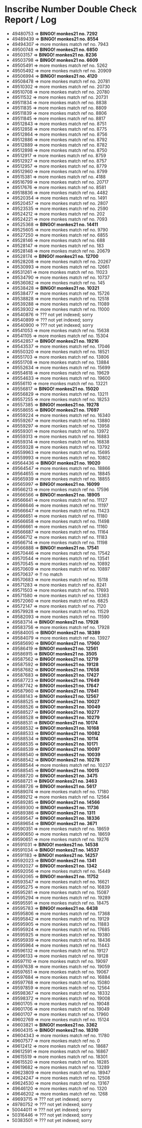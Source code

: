 # Inscribe Number Double Check Report / Log

- 49480753 => **BINGO!  monkes21 no. 7292**
- 49489439 => **BINGO!  monkes21 no. 8554**
- 49494307 => more monkes match ref no. 7943
- 49500748 => **BINGO!  monkes21 no. 6850**
- 49503157 => **BINGO!  monkes21 no. 8236**
- 49503798 => **BINGO!  monkes21 no. 6609**
- 49505491 => more monkes match ref no. 5262
- 49505492 => more monkes match ref no. 20909
- 49506994 => **BINGO!  monkes21 no. 4120**
- 49508478 => more monkes match ref no. 20781
- 49510302 => more monkes match ref no. 20730
- 49510708 => more monkes match ref no. 20780
- 49511532 => more monkes match ref no. 20731
- 49511834 => more monkes match ref no. 8838
- 49511835 => more monkes match ref no. 8809
- 49511839 => more monkes match ref no. 8806
- 49511845 => more monkes match ref no. 8817
- 49512843 => more monkes match ref no. 8751
- 49512858 => more monkes match ref no. 8775
- 49512864 => more monkes match ref no. 8756
- 49512886 => more monkes match ref no. 8792
- 49512889 => more monkes match ref no. 8782
- 49512898 => more monkes match ref no. 8750
- 49512917 => more monkes match ref no. 8759
- 49512927 => more monkes match ref no. 8757
- 49512957 => more monkes match ref no. 8779
- 49512960 => more monkes match ref no. 8799
- 49515381 => more monkes match ref no. 4188
- 49516799 => more monkes match ref no. 20717
- 49517676 => more monkes match ref no. 8581
- 49518836 => more monkes match ref no. 4482
- 49520354 => more monkes match ref no. 1491
- 49520457 => more monkes match ref no. 2807
- 49523535 => more monkes match ref no. 2590
- 49524212 => more monkes match ref no. 202
- 49524221 => more monkes match ref no. 7093
- 49525368 => **BINGO!  monkes21 no. 14411**
- 49525605 => more monkes match ref no. 9790
- 49527250 => more monkes match ref no. 6855
- 49528146 => more monkes match ref no. 688
- 49528147 => more monkes match ref no. 183
- 49528148 => more monkes match ref no. 20679
- 49528174 => **BINGO!  monkes21 no. 12700**
- 49528208 => more monkes match ref no. 20267
- 49530993 => more monkes match ref no. 12661
- 49531261 => more monkes match ref no. 11023
- 49534790 => more monkes match ref no. 10737
- 49536082 => more monkes match ref no. 145
- 49538428 => **BINGO!  monkes21 no. 10321**
- 49538477 => more monkes match ref no. 15726
- 49538828 => more monkes match ref no. 12518
- 49539288 => more monkes match ref no. 11089
- 49539302 => more monkes match ref no. 11000
- 49540876 =>   ??? not yet indexed; sorry
- 49540899 =>   ??? not yet indexed; sorry
- 49540900 =>   ??? not yet indexed; sorry
- 49541053 => more monkes match ref no. 15638
- 49541105 => more monkes match ref no. 15304
- 49542857 => **BINGO!  monkes21 no. 19216**
- 49543537 => more monkes match ref no. 17046
- 49550320 => more monkes match ref no. 18521
- 49551703 => more monkes match ref no. 13806
- 49551708 => more monkes match ref no. 13884
- 49552634 => more monkes match ref no. 15699
- 49554618 => more monkes match ref no. 19629
- 49554633 => more monkes match ref no. 19600
- 49556110 => more monkes match ref no. 13221
- 49556817 => **BINGO!  monkes21 no. 15020**
- 49556829 => more monkes match ref no. 13211
- 49557255 => more monkes match ref no. 18253
- 49557385 => **BINGO!  monkes21 no. 19278**
- 49558655 => **BINGO!  monkes21 no. 17697**
- 49559224 => more monkes match ref no. 16340
- 49559267 => more monkes match ref no. 13880
- 49559297 => more monkes match ref no. 13958
- 49559301 => more monkes match ref no. 13972
- 49559313 => more monkes match ref no. 16883
- 49559314 => more monkes match ref no. 16838
- 49559328 => more monkes match ref no. 13792
- 49559963 => more monkes match ref no. 15695
- 49559993 => more monkes match ref no. 10802
- 49564436 => **BINGO!  monkes21 no. 19020**
- 49564547 => more monkes match ref no. 18866
- 49564655 => more monkes match ref no. 18845
- 49565939 => more monkes match ref no. 18855
- 49565997 => **BINGO!  monkes21 no. 16099**
- 49566213 => more monkes match ref no. 17596
- 49566566 => **BINGO!  monkes21 no. 18905**
- 49566641 => more monkes match ref no. 11127
- 49566646 => more monkes match ref no. 11197
- 49566647 => more monkes match ref no. 11423
- 49566651 => more monkes match ref no. 11180
- 49566658 => more monkes match ref no. 11498
- 49566661 => more monkes match ref no. 11160
- 49566687 => more monkes match ref no. 11164
- 49566712 => more monkes match ref no. 11183
- 49566714 => more monkes match ref no. 11198
- 49566888 => **BINGO!  monkes21 no. 17541**
- 49570446 => more monkes match ref no. 17542
- 49570544 => more monkes match ref no. 13541
- 49570545 => more monkes match ref no. 10892
- 49570609 => more monkes match ref no. 10897
- 49570637 => !! no match
- 49570683 => more monkes match ref no. 15118
- 49571283 => more monkes match ref no. 8241
- 49571503 => more monkes match ref no. 17693
- 49571580 => more monkes match ref no. 13363
- 49572060 => more monkes match ref no. 6825
- 49572147 => more monkes match ref no. 7120
- 49579928 => more monkes match ref no. 11529
- 49582093 => more monkes match ref no. 11590
- 49583714 => **BINGO!  monkes21 no. 17928**
- 49583756 => more monkes match ref no. 17928
- 49584005 => **BINGO!  monkes21 no. 18389**
- 49584079 => more monkes match ref no. 13927
- 49585690 => **BINGO!  monkes21 no. 17960**
- 49586419 => **BINGO!  monkes21 no. 12561**
- 49586915 => **BINGO!  monkes21 no. 3505**
- 49587562 => **BINGO!  monkes21 no. 12719**
- 49587592 => **BINGO!  monkes21 no. 19128**
- 49587682 => **BINGO!  monkes21 no. 17658**
- 49587683 => **BINGO!  monkes21 no. 17427**
- 49587723 => **BINGO!  monkes21 no. 17649**
- 49587742 => **BINGO!  monkes21 no. 17647**
- 49587960 => **BINGO!  monkes21 no. 17841**
- 49588143 => **BINGO!  monkes21 no. 12567**
- 49588525 => **BINGO!  monkes21 no. 10027**
- 49588526 => **BINGO!  monkes21 no. 10049**
- 49588527 => **BINGO!  monkes21 no. 10277**
- 49588528 => **BINGO!  monkes21 no. 10279**
- 49588531 => **BINGO!  monkes21 no. 10174**
- 49588532 => **BINGO!  monkes21 no. 10168**
- 49588533 => **BINGO!  monkes21 no. 10082**
- 49588534 => **BINGO!  monkes21 no. 10114**
- 49588535 => **BINGO!  monkes21 no. 10171**
- 49588539 => **BINGO!  monkes21 no. 10097**
- 49588540 => **BINGO!  monkes21 no. 10039**
- 49588542 => **BINGO!  monkes21 no. 10278**
- 49588544 => more monkes match ref no. 10237
- 49588545 => **BINGO!  monkes21 no. 10015**
- 49588720 => **BINGO!  monkes21 no. 3475**
- 49588721 => **BINGO!  monkes21 no. 3463**
- 49588726 => **BINGO!  monkes21 no. 5617**
- 49589074 => more monkes match ref no. 17180
- 49589212 => more monkes match ref no. 12564
- 49589285 => **BINGO!  monkes21 no. 14566**
- 49589300 => **BINGO!  monkes21 no. 11736**
- 49589386 => **BINGO!  monkes21 no. 1311**
- 49589547 => **BINGO!  monkes21 no. 18336**
- 49589654 => **BINGO!  monkes21 no. 3671**
- 49590351 => more monkes match ref no. 18659
- 49590650 => more monkes match ref no. 18659
- 49590651 => more monkes match ref no. 19276
- 49591031 => **BINGO!  monkes21 no. 14538**
- 49591034 => **BINGO!  monkes21 no. 14537**
- 49591183 => **BINGO!  monkes21 no. 14257**
- 49592023 => **BINGO!  monkes21 no. 1341**
- 49592027 => **BINGO!  monkes21 no. 1342**
- 49592056 => more monkes match ref no. 15449
- 49592065 => **BINGO!  monkes21 no. 11752**
- 49593547 => more monkes match ref no. 16621
- 49595275 => more monkes match ref no. 16839
- 49595281 => more monkes match ref no. 15087
- 49595294 => more monkes match ref no. 19289
- 49595591 => more monkes match ref no. 18475
- 49595783 => **BINGO!  monkes21 no. 6438**
- 49595806 => more monkes match ref no. 17368
- 49595842 => more monkes match ref no. 19129
- 49595905 => more monkes match ref no. 11883
- 49595924 => more monkes match ref no. 17685
- 49595925 => more monkes match ref no. 19380
- 49595939 => more monkes match ref no. 18436
- 49595964 => more monkes match ref no. 11443
- 49596132 => more monkes match ref no. 19127
- 49596133 => more monkes match ref no. 19128
- 49597110 => more monkes match ref no. 19097
- 49597638 => more monkes match ref no. 19059
- 49597651 => more monkes match ref no. 19067
- 49597684 => more monkes match ref no. 16884
- 49597768 => more monkes match ref no. 15080
- 49597859 => more monkes match ref no. 12564
- 49598367 => more monkes match ref no. 18332
- 49598372 => more monkes match ref no. 19008
- 49601705 => more monkes match ref no. 19048
- 49601706 => more monkes match ref no. 19049
- 49601707 => more monkes match ref no. 17960
- 49602769 => more monkes match ref no. 15124
- 49603821 => **BINGO!  monkes21 no. 3362**
- 49604315 => **BINGO!  monkes21 no. 18310**
- 49604343 => more monkes match ref no. 11780
- 49607577 => more monkes match ref no. 0
- 49612412 => more monkes match ref no. 18687
- 49612591 => more monkes match ref no. 16867
- 49615519 => more monkes match ref no. 18301
- 49615520 => more monkes match ref no. 18285
- 49619682 => more monkes match ref no. 13289
- 49623809 => more monkes match ref no. 18947
- 49624247 => more monkes match ref no. 12508
- 49624530 => more monkes match ref no. 13167
- 49646120 => more monkes match ref no. 1320
- 49646202 => more monkes match ref no. 1268
- 49693715 =>   ??? not yet indexed; sorry
- 49780752 =>   ??? not yet indexed; sorry
- 50044011 =>   ??? not yet indexed; sorry
- 50316446 =>   ??? not yet indexed; sorry
- 50383501 =>   ??? not yet indexed; sorry
